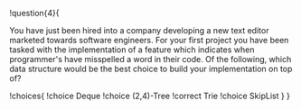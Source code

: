!question{4}{

You have just been hired into a company developing a new text editor marketed towards software engineers. For your first project you have been tasked with the implementation of a feature which indicates when programmer's have misspelled a word in their code. Of the following, which data structure would be the best choice to build your implementation on top of?

!choices{
 !choice Deque
 !choice (2,4)-Tree
 !correct Trie
 !choice SkipList
}
}
